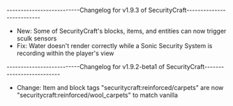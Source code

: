 --------------------------Changelog for v1.9.3 of SecurityCraft--------------------------

- New: Some of SecurityCraft's blocks, items, and entities can now trigger sculk sensors 
- Fix: Water doesn't render correctly while a Sonic Security System is recording within the player's view

--------------------------Changelog for v1.9.2-beta1 of SecurityCraft--------------------------

- Change: Item and block tags "securitycraft:reinforced/carpets" are now "securitycraft:reinforced/wool_carpets" to match vanilla